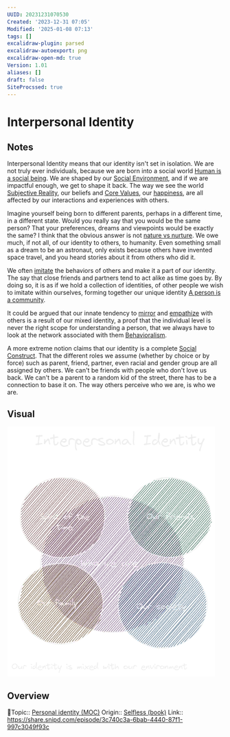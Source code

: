```yaml
---
UUID: 20231231070530
Created: '2023-12-31 07:05'
Modified: '2025-01-08 07:13'
tags: []
excalidraw-plugin: parsed
excalidraw-autoexport: png
excalidraw-open-md: true
Version: 1.01
aliases: []
draft: false
SiteProcssed: true
---
```


# Interpersonal Identity

## Notes

Interpersonal Identity means that our identity isn't set in isolation. We are not truly ever individuals, because we are born into a social world [Human is a social being](/notes/human-is-a-social-being.md). We are shaped by our [Social Environment](/notes/social-environment.md), and if we are impactful enough, we get to shape it back. The way we see the world [Subjective Reality](/notes/subjective-reality.md), our beliefs and [Core Values](/notes/core-values.md), our [happiness](/notes/happiness-is-shared.md), are all affected by our interactions and experiences with others.

Imagine yourself being born to different parents, perhaps in a different time, in a different state. Would you really say that you would be the same person? That your preferences, dreams and viewpoints would be exactly the same? I think that the obvious answer is not [nature vs nurture](/notes/nature-vs-nurture.md). We owe much, if not all, of our identity to others, to humanity. Even something small as a dream to be an astronaut, only exists because others have invented space travel, and you heard stories about it from others who did it.

We often [imitate](/notes/imitation.md) the behaviors of others and make it a part of our identity. The say that close friends and partners tend to act alike as time goes by. By doing so, it is as if we hold a collection of identities, of other people we wish to imitate within ourselves, forming together our unique identity [A person is a community](/notes/a-person-is-a-community.md).

It could be argued that our innate tendency to [mirror](/notes/mirroring.md) and [empathize](/notes/empathy.md) with others is a result of our mixed identity, a proof that the individual level is never the right scope for understanding a person, that we always have to look at the network associated with them [Behavioralism](/notes/behavioralism.md).

A more extreme notion claims that our identity is a complete [Social Construct](/notes/social-construct.md). That the different roles we assume (whether by choice or by force) such as parent, friend, partner, even racial and gender group are all assigned by others. We can't be friends with people who don't love us back. We can't be a parent to a random kid of the street, there has to be a connection to base it on. The way others perceive who we are, is who we are.

## Visual

![Interpersonal Identity.webp](/notes/interpersonal-identity.webp)
## Overview
🔼Topic:: [Personal identity (MOC)](/mocs/personal-identity-moc.md)
Origin:: [Selfless (book)](/books/selfless-book.md)
Link:: https://share.snipd.com/episode/3c740c3a-6bab-4440-87f1-997c3049f93c


